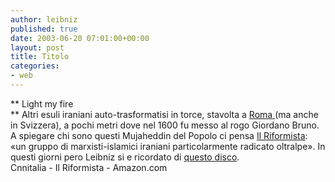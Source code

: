 ```yaml
---
author: leibniz
published: true
date: 2003-06-20 07:01:00+00:00
layout: post
title: Titolo
categories:
- web
---
```


   **   Light my fire   
**   Altri esuli iraniani auto-trasformatisi in torce, stavolta a  [   Roma ](http://www.cnnitalia.it/2003/MONDO/06/19/1549proteste_iran/index.html) (ma anche in Svizzera), a pochi metri dove nel 1600 fu messo al rogo Giordano Bruno. A spiegare chi sono  questi Mujaheddin del Popolo ci pensa  [ Il Riformista](http://www.ilriformista.it/documenti/articolo.asp?id_doc=8382): «un gruppo di marxisti-islamici iraniani particolarmente radicato oltralpe».
In questi giorni pero Leibniz si e ricordato di  [ questo disco](http://www.amazon.com/exec/obidos/ASIN/B0000028RR/qid=1056121985/sr=2-1/ref=sr_2_1/102-9329280-0071328).   
Cnnitalia - Il Riformista - Amazon.com
